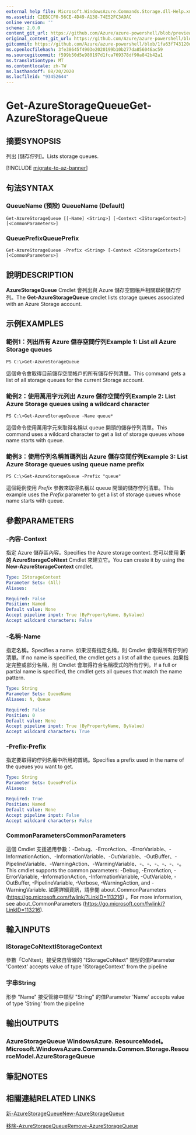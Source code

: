 ```yaml
---
external help file: Microsoft.WindowsAzure.Commands.Storage.dll-Help.xml
ms.assetid: C2EBCCF0-56CE-4D49-A138-74E52FC3A9AC
online version: ''
schema: 2.0.0
content_git_url: https://github.com/Azure/azure-powershell/blob/preview/src/Storage/Commands.Storage/help/Get-AzureStorageQueue.md
original_content_git_url: https://github.com/Azure/azure-powershell/blob/preview/src/Storage/Commands.Storage/help/Get-AzureStorageQueue.md
gitcommit: https://github.com/Azure/azure-powershell/blob/1fa63f743120d7a7cd6cbb28ee43cd0f4c654af9
ms.openlocfilehash: 3fe38645f4903e2020199b10b277da856046ac59
ms.sourcegitcommit: f599b50d5e980197d1fca769378df90a842b42a1
ms.translationtype: MT
ms.contentlocale: zh-TW
ms.lasthandoff: 08/20/2020
ms.locfileid: "93452644"
---
```

# <span data-ttu-id="be75e-101">Get-AzureStorageQueue</span><span class="sxs-lookup"><span data-stu-id="be75e-101">Get-AzureStorageQueue</span></span>

## <span data-ttu-id="be75e-102">摘要</span><span class="sxs-lookup"><span data-stu-id="be75e-102">SYNOPSIS</span></span>
<span data-ttu-id="be75e-103">列出 [儲存佇列]。</span><span class="sxs-lookup"><span data-stu-id="be75e-103">Lists storage queues.</span></span>

[!INCLUDE [migrate-to-az-banner](../../includes/migrate-to-az-banner.md)]

## <span data-ttu-id="be75e-104">句法</span><span class="sxs-lookup"><span data-stu-id="be75e-104">SYNTAX</span></span>

### <span data-ttu-id="be75e-105">QueueName (預設) </span><span class="sxs-lookup"><span data-stu-id="be75e-105">QueueName (Default)</span></span>
```
Get-AzureStorageQueue [[-Name] <String>] [-Context <IStorageContext>] [<CommonParameters>]
```

### <span data-ttu-id="be75e-106">QueuePrefix</span><span class="sxs-lookup"><span data-stu-id="be75e-106">QueuePrefix</span></span>
```
Get-AzureStorageQueue -Prefix <String> [-Context <IStorageContext>] [<CommonParameters>]
```

## <span data-ttu-id="be75e-107">說明</span><span class="sxs-lookup"><span data-stu-id="be75e-107">DESCRIPTION</span></span>
<span data-ttu-id="be75e-108">**AzureStorageQueue** Cmdlet 會列出與 Azure 儲存空間帳戶相關聯的儲存佇列。</span><span class="sxs-lookup"><span data-stu-id="be75e-108">The **Get-AzureStorageQueue** cmdlet lists storage queues associated with an Azure Storage account.</span></span>

## <span data-ttu-id="be75e-109">示例</span><span class="sxs-lookup"><span data-stu-id="be75e-109">EXAMPLES</span></span>

### <span data-ttu-id="be75e-110">範例1：列出所有 Azure 儲存空間佇列</span><span class="sxs-lookup"><span data-stu-id="be75e-110">Example 1: List all Azure Storage queues</span></span>
```
PS C:\>Get-AzureStorageQueue
```

<span data-ttu-id="be75e-111">這個命令會取得目前儲存空間帳戶的所有儲存佇列清單。</span><span class="sxs-lookup"><span data-stu-id="be75e-111">This command gets a list of all storage queues for the current Storage account.</span></span>

### <span data-ttu-id="be75e-112">範例2：使用萬用字元列出 Azure 儲存空間佇列</span><span class="sxs-lookup"><span data-stu-id="be75e-112">Example 2: List Azure Storage queues using a wildcard character</span></span>
```
PS C:\>Get-AzureStorageQueue -Name queue*
```

<span data-ttu-id="be75e-113">這個命令使用萬用字元來取得名稱以 queue 開頭的儲存佇列清單。</span><span class="sxs-lookup"><span data-stu-id="be75e-113">This command uses a wildcard character to get a list of storage queues whose name starts with queue.</span></span>

### <span data-ttu-id="be75e-114">範例3：使用佇列名稱首碼列出 Azure 儲存空間佇列</span><span class="sxs-lookup"><span data-stu-id="be75e-114">Example 3: List Azure Storage queues using queue name prefix</span></span>
```
PS C:\>Get-AzureStorageQueue -Prefix "queue"
```

<span data-ttu-id="be75e-115">這個範例使用 *Prefix* 參數來取得名稱以 queue 開頭的儲存佇列清單。</span><span class="sxs-lookup"><span data-stu-id="be75e-115">This example uses the *Prefix* parameter to get a list of storage queues whose name starts with queue.</span></span>

## <span data-ttu-id="be75e-116">參數</span><span class="sxs-lookup"><span data-stu-id="be75e-116">PARAMETERS</span></span>

### <span data-ttu-id="be75e-117">-內容</span><span class="sxs-lookup"><span data-stu-id="be75e-117">-Context</span></span>
<span data-ttu-id="be75e-118">指定 Azure 儲存區內容。</span><span class="sxs-lookup"><span data-stu-id="be75e-118">Specifies the Azure storage context.</span></span>
<span data-ttu-id="be75e-119">您可以使用 **新的 AzureStorageCoNtext** Cmdlet 來建立它。</span><span class="sxs-lookup"><span data-stu-id="be75e-119">You can create it by using the **New-AzureStorageContext** cmdlet.</span></span>

```yaml
Type: IStorageContext
Parameter Sets: (All)
Aliases: 

Required: False
Position: Named
Default value: None
Accept pipeline input: True (ByPropertyName, ByValue)
Accept wildcard characters: False
```

### <span data-ttu-id="be75e-120">-名稱</span><span class="sxs-lookup"><span data-stu-id="be75e-120">-Name</span></span>
<span data-ttu-id="be75e-121">指定名稱。</span><span class="sxs-lookup"><span data-stu-id="be75e-121">Specifies a name.</span></span>
<span data-ttu-id="be75e-122">如果沒有指定名稱，則 Cmdlet 會取得所有佇列的清單。</span><span class="sxs-lookup"><span data-stu-id="be75e-122">If no name is specified, the cmdlet gets a list of all the queues.</span></span>
<span data-ttu-id="be75e-123">如果指定完整或部分名稱，則 Cmdlet 會取得符合名稱模式的所有佇列。</span><span class="sxs-lookup"><span data-stu-id="be75e-123">If a full or partial name is specified, the cmdlet gets all queues that match the name pattern.</span></span>

```yaml
Type: String
Parameter Sets: QueueName
Aliases: N, Queue

Required: False
Position: 0
Default value: None
Accept pipeline input: True (ByPropertyName, ByValue)
Accept wildcard characters: True
```

### <span data-ttu-id="be75e-124">-Prefix</span><span class="sxs-lookup"><span data-stu-id="be75e-124">-Prefix</span></span>
<span data-ttu-id="be75e-125">指定要取得的佇列名稱中所用的首碼。</span><span class="sxs-lookup"><span data-stu-id="be75e-125">Specifies a prefix used in the name of the queues you want to get.</span></span>

```yaml
Type: String
Parameter Sets: QueuePrefix
Aliases: 

Required: True
Position: Named
Default value: None
Accept pipeline input: False
Accept wildcard characters: False
```

### <span data-ttu-id="be75e-126">CommonParameters</span><span class="sxs-lookup"><span data-stu-id="be75e-126">CommonParameters</span></span>
<span data-ttu-id="be75e-127">這個 Cmdlet 支援通用參數：-Debug、-ErrorAction、-ErrorVariable、-InformationAction、-InformationVariable、-OutVariable、-OutBuffer、-PipelineVariable、-WarningAction、-WarningVariable、-、-、-、-、-、-。</span><span class="sxs-lookup"><span data-stu-id="be75e-127">This cmdlet supports the common parameters: -Debug, -ErrorAction, -ErrorVariable, -InformationAction, -InformationVariable, -OutVariable, -OutBuffer, -PipelineVariable, -Verbose, -WarningAction, and -WarningVariable.</span></span> <span data-ttu-id="be75e-128">如需詳細資訊，請參閱 about_CommonParameters (https://go.microsoft.com/fwlink/?LinkID=113216) 。</span><span class="sxs-lookup"><span data-stu-id="be75e-128">For more information, see about_CommonParameters (https://go.microsoft.com/fwlink/?LinkID=113216).</span></span>

## <span data-ttu-id="be75e-129">輸入</span><span class="sxs-lookup"><span data-stu-id="be75e-129">INPUTS</span></span>

### <span data-ttu-id="be75e-130">IStorageCoNtext</span><span class="sxs-lookup"><span data-stu-id="be75e-130">IStorageContext</span></span>

<span data-ttu-id="be75e-131">參數「CoNtext」接受來自管線的 "IStorageCoNtext" 類型的值</span><span class="sxs-lookup"><span data-stu-id="be75e-131">Parameter 'Context' accepts value of type 'IStorageContext' from the pipeline</span></span>

### <span data-ttu-id="be75e-132">字串</span><span class="sxs-lookup"><span data-stu-id="be75e-132">String</span></span>

<span data-ttu-id="be75e-133">形參 "Name" 接受管線中類型 "String" 的值</span><span class="sxs-lookup"><span data-stu-id="be75e-133">Parameter 'Name' accepts value of type 'String' from the pipeline</span></span>

## <span data-ttu-id="be75e-134">輸出</span><span class="sxs-lookup"><span data-stu-id="be75e-134">OUTPUTS</span></span>

### <span data-ttu-id="be75e-135">AzureStorageQueue WindowsAzure. ResourceModel。</span><span class="sxs-lookup"><span data-stu-id="be75e-135">Microsoft.WindowsAzure.Commands.Common.Storage.ResourceModel.AzureStorageQueue</span></span>

## <span data-ttu-id="be75e-136">筆記</span><span class="sxs-lookup"><span data-stu-id="be75e-136">NOTES</span></span>

## <span data-ttu-id="be75e-137">相關連結</span><span class="sxs-lookup"><span data-stu-id="be75e-137">RELATED LINKS</span></span>

[<span data-ttu-id="be75e-138">新-AzureStorageQueue</span><span class="sxs-lookup"><span data-stu-id="be75e-138">New-AzureStorageQueue</span></span>](./New-AzureStorageQueue.md)

[<span data-ttu-id="be75e-139">移除-AzureStorageQueue</span><span class="sxs-lookup"><span data-stu-id="be75e-139">Remove-AzureStorageQueue</span></span>](./Remove-AzureStorageQueue.md)


